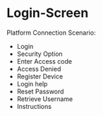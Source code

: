 # Login-Screen

Platform Connection Scenario:
- Login
- Security Option
- Enter Access code
- Access Denied
- Register Device
- Login help
- Reset Password
- Retrieve Username
- Instructions


